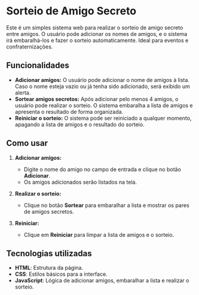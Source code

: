 # Sorteio de Amigo Secreto

Este é um simples sistema web para realizar o sorteio de amigo secreto entre amigos. O usuário pode adicionar os nomes de amigos, e o sistema irá embaralhá-los e fazer o sorteio automaticamente. Ideal para eventos e confraternizações.

## Funcionalidades

- **Adicionar amigos:** O usuário pode adicionar o nome de amigos à lista. Caso o nome esteja vazio ou já tenha sido adicionado, será exibido um alerta.
- **Sortear amigos secretos:** Após adicionar pelo menos 4 amigos, o usuário pode realizar o sorteio. O sistema embaralha a lista de amigos e apresenta o resultado de forma organizada.
- **Reiniciar o sorteio:** O sistema pode ser reiniciado a qualquer momento, apagando a lista de amigos e o resultado do sorteio.

## Como usar

1. **Adicionar amigos:**
   - Digite o nome do amigo no campo de entrada e clique no botão **Adicionar**.
   - Os amigos adicionados serão listados na tela.
   
2. **Realizar o sorteio:**
   - Clique no botão **Sortear** para embaralhar a lista e mostrar os pares de amigos secretos.

3. **Reiniciar:**
   - Clique em **Reiniciar** para limpar a lista de amigos e o sorteio.

## Tecnologias utilizadas

- **HTML**: Estrutura da página.
- **CSS**: Estilos básicos para a interface.
- **JavaScript**: Lógica de adicionar amigos, embaralhar a lista e realizar o sorteio.
